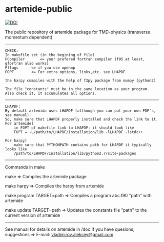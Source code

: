 # artemide-public
[![DOI](https://zenodo.org/badge/166847659.svg)](https://zenodo.org/doi/10.5281/zenodo.12638431)

The public repository of artemide package for TMD-physics (transverse momentum dependent)

------------------------------------------------------------------------------------------------------
	CHECK:
	In makefile set (in the begining of file)
	FCompiler    	<= your prefered fortran compiler (f95 at least, gfortran also works)
	Fflags		<= if you use openmp
	FOPT		<= For extra options, links,etc. see LHAPDF
	
	the harpy compiles with the help of f2py package from numpy (python2)
	
	The file "constants" must be in the same location as your program. Also check it, it accumulates all options.


------------------------------------------------------------------------------------------------------
	LHAPDF:
	By default artemida uses LHAPDF (although you can put your own PDF's, see manual).
	So, make sure that LHAPDF properly installed and check the link to it.
	For artemide)
		in FOPT of makefile link to LHAPDF: it should look like
		FOPT = -L/path/to/LHAPDF/Installation/lib -lLHAPDF -lstdc++
	
	For harpy)
		make sure that PYTHONPATH contains path for LHAPDF it typically looks like
		/path/to/LHAPDF/Installation/lib/python2.7/site-packages

------------------------------------------------------------------------------------------------------
Commands in make

make
=> Compiles the artemide package

make harpy
=> Compiles the harpy from artemide

make program TARGET=path
=> Compiles a program abc.f90 "path" with artemide

make update TARGET=path
=> Updates the constants file "path" to the current version of artemide

-------------------------------------------------------------------------------------------------------
See manual for details on artemide  in /doc
If you have quesions, suggestions => E-mail: vladimirov.aleksey@gmail.com


